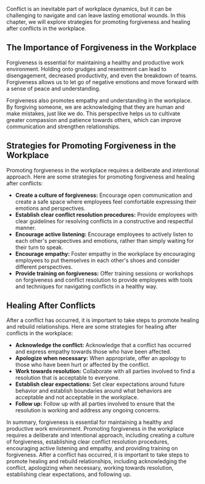 
Conflict is an inevitable part of workplace dynamics, but it can be challenging to navigate and can leave lasting emotional wounds. In this chapter, we will explore strategies for promoting forgiveness and healing after conflicts in the workplace.

The Importance of Forgiveness in the Workplace
----------------------------------------------

Forgiveness is essential for maintaining a healthy and productive work environment. Holding onto grudges and resentment can lead to disengagement, decreased productivity, and even the breakdown of teams. Forgiveness allows us to let go of negative emotions and move forward with a sense of peace and understanding.

Forgiveness also promotes empathy and understanding in the workplace. By forgiving someone, we are acknowledging that they are human and make mistakes, just like we do. This perspective helps us to cultivate greater compassion and patience towards others, which can improve communication and strengthen relationships.

Strategies for Promoting Forgiveness in the Workplace
-----------------------------------------------------

Promoting forgiveness in the workplace requires a deliberate and intentional approach. Here are some strategies for promoting forgiveness and healing after conflicts:

* **Create a culture of forgiveness:** Encourage open communication and create a safe space where employees feel comfortable expressing their emotions and perspectives.
* **Establish clear conflict resolution procedures:** Provide employees with clear guidelines for resolving conflicts in a constructive and respectful manner.
* **Encourage active listening:** Encourage employees to actively listen to each other's perspectives and emotions, rather than simply waiting for their turn to speak.
* **Encourage empathy:** Foster empathy in the workplace by encouraging employees to put themselves in each other's shoes and consider different perspectives.
* **Provide training on forgiveness:** Offer training sessions or workshops on forgiveness and conflict resolution to provide employees with tools and techniques for navigating conflicts in a healthy way.

Healing After Conflicts
-----------------------

After a conflict has occurred, it is important to take steps to promote healing and rebuild relationships. Here are some strategies for healing after conflicts in the workplace:

* **Acknowledge the conflict:** Acknowledge that a conflict has occurred and express empathy towards those who have been affected.
* **Apologize when necessary:** When appropriate, offer an apology to those who have been hurt or affected by the conflict.
* **Work towards resolution:** Collaborate with all parties involved to find a resolution that is acceptable to everyone.
* **Establish clear expectations:** Set clear expectations around future behavior and establish boundaries around what behaviors are acceptable and not acceptable in the workplace.
* **Follow up:** Follow up with all parties involved to ensure that the resolution is working and address any ongoing concerns.

In summary, forgiveness is essential for maintaining a healthy and productive work environment. Promoting forgiveness in the workplace requires a deliberate and intentional approach, including creating a culture of forgiveness, establishing clear conflict resolution procedures, encouraging active listening and empathy, and providing training on forgiveness. After a conflict has occurred, it is important to take steps to promote healing and rebuild relationships, including acknowledging the conflict, apologizing when necessary, working towards resolution, establishing clear expectations, and following up.

